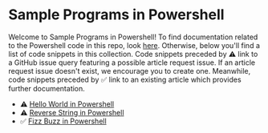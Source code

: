 # Sample Programs in Powershell

Welcome to Sample Programs in Powershell! To find documentation related to the Powershell 
    code in this repo, look [here](https://sample-programs.therenegadecoder.com/languages/powershell).
     Otherwise, below you'll find a list of code snippets in this collection. 
    Code snippets preceded by :warning: link to a GitHub 
    issue query featuring a possible article request issue. If an article request issue 
    doesn't exist, we encourage you to create one. Meanwhile, code snippets preceded 
    by :white_check_mark: link to an existing article which provides further documentation.
    

- :warning: [Hello World in Powershell](https://github.com//TheRenegadeCoder/sample-programs-website/issues?utf8=%E2%9C%93&q=is%3Aissue+is%3Aopen+Hello+World+powershell)
- :warning: [Reverse String in Powershell](https://github.com//TheRenegadeCoder/sample-programs-website/issues?utf8=%E2%9C%93&q=is%3Aissue+is%3Aopen+Reverse+String+powershell)
- :white_check_mark: [Fizz Buzz in Powershell](https://sample-programs.therenegadecoder.com/projects/fizz-buzz/powershell)
